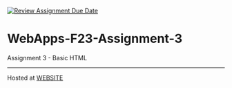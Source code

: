 [![Review Assignment Due Date](https://classroom.github.com/assets/deadline-readme-button-24ddc0f5d75046c5622901739e7c5dd533143b0c8e959d652212380cedb1ea36.svg)](https://classroom.github.com/a/q2-Q7VCy)
# WebApps-F23-Assignment-3
Assignment 3 - Basic HTML
<hr>
Hosted at <a href="file:///C:/Users/s567160/Documents/Sem%201%20Subjects/WebApps/webapps-repos/44563-webapps-f23-assignment3-srikarmiriyala/index.html">WEBSITE</a>
